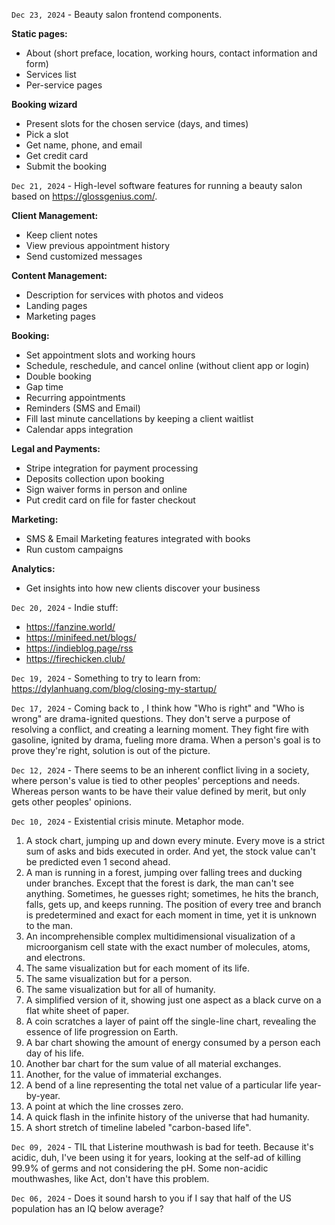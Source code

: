 `Dec 23, 2024` - Beauty salon frontend components.

**Static pages:**
- About (short preface, location, working hours, contact information and form)
- Services list
- Per-service pages

**Booking wizard**
- Present slots for the chosen service (days, and times)
- Pick a slot
- Get name, phone, and email
- Get credit card
- Submit the booking

`Dec 21, 2024` - High-level software features for running a beauty salon based on <https://glossgenius.com/>.

**Client Management:**
- Keep client notes
- View previous appointment history
- Send customized messages

**Content Management:**
- Description for services with photos and videos
- Landing pages
- Marketing pages

**Booking:**
- Set appointment slots and working hours
- Schedule, reschedule, and cancel online (without client app or login)
- Double booking
- Gap time
- Recurring appointments
- Reminders (SMS and Email)
- Fill last minute cancellations by keeping a client waitlist
- Calendar apps integration

**Legal and Payments:**
- Stripe integration for payment processing
- Deposits collection upon booking
- Sign waiver forms in person and online
- Put credit card on file for faster checkout

**Marketing:**
- SMS & Email Marketing features integrated with books
- Run custom campaigns

**Analytics:**
- Get insights into how new clients discover your business

`Dec 20, 2024` - Indie stuff:
- <https://fanzine.world/>
- <https://minifeed.net/blogs/>
- <https://indieblog.page/rss>
- <https://firechicken.club/>

`Dec 19, 2024` - Something to try to learn from: https://dylanhuang.com/blog/closing-my-startup/

`Dec 17, 2024` - Coming back to [](/17_notes/28-karpman_drama_triangle.md),
I think how "Who is right" and "Who is wrong" are drama-ignited questions.
They don't serve a purpose of resolving a conflict, and creating a learning moment.
They fight fire with gasoline, ignited by drama, fueling more drama.
When a person's goal is to prove they're right, solution is out of the picture.

`Dec 12, 2024` - There seems to be an inherent conflict living in a society, where person's value is tied to other peoples' perceptions and needs. Whereas person wants to be have their value defined by merit, but only gets other peoples' opinions.

`Dec 10, 2024` - Existential crisis minute. Metaphor mode.

1. A stock chart, jumping up and down every minute. Every move is a strict sum of asks and bids executed in order. And yet, the stock value can't be predicted even 1 second ahead.
2. A man is running in a forest, jumping over falling trees and ducking under branches. Except that the forest is dark, the man can't see anything. Sometimes, he guesses right; sometimes, he hits the branch, falls, gets up, and keeps running. The position of every tree and branch is predetermined and exact for each moment in time, yet it is unknown to the man.
3. An incomprehensible complex multidimensional visualization of a microorganism cell state with the exact number of molecules, atoms, and electrons.
4. The same visualization but for each moment of its life.
5. The same visualization but for a person.
6. The same visualization but for all of humanity.
7. A simplified version of it, showing just one aspect as a black curve on a flat white sheet of paper.
8. A coin scratches a layer of paint off the single-line chart, revealing the essence of life progression on Earth.
9. A bar chart showing the amount of energy consumed by a person each day of his life.
10. Another bar chart for the sum value of all material exchanges.
11. Another, for the value of immaterial exchanges.
12. A bend of a line representing the total net value of a particular life year-by-year.
13. A point at which the line crosses zero.
14. A quick flash in the infinite history of the universe that had humanity.
15. A short stretch of timeline labeled "carbon-based life".

`Dec 09, 2024` - TIL that Listerine mouthwash is bad for teeth. Because it's acidic, duh, I've been using it for years, looking at the self-ad of killing 99.9% of germs and not considering the pH. Some non-acidic mouthwashes, like Act, don't have this problem.

`Dec 06, 2024` - Does it sound harsh to you if I say that half of the US population has an IQ below average?

